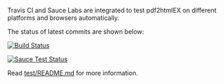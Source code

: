 Travis CI and Sauce Labs are integrated to test pdf2htmlEX on different platforms and browsers automatically.

The status of latest commits are shown below:

[![Build Status](https://travis-ci.org/coolwanglu/pdf2htmlEX.svg?branch=incoming)](https://travis-ci.org/coolwanglu/pdf2htmlEX)

[![Sauce Test Status](https://saucelabs.com/browser-matrix/coolwanglu.svg)](https://saucelabs.com/u/coolwanglu)

Read [test/README.md](https://github.com/coolwanglu/pdf2htmlEX/blob/incoming/test/README.md) for more information.
